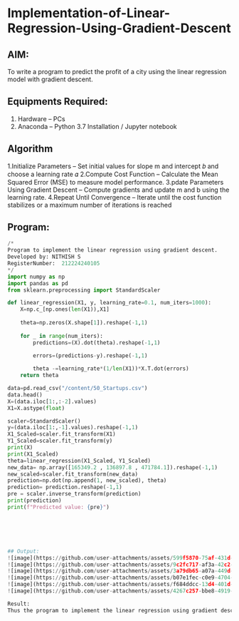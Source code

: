 # Implementation-of-Linear-Regression-Using-Gradient-Descent

## AIM:
To write a program to predict the profit of a city using the linear regression model with gradient descent.

## Equipments Required:
1. Hardware – PCs
2. Anaconda – Python 3.7 Installation / Jupyter notebook

## Algorithm
1.Initialize Parameters – Set initial values for slope m and intercept 𝑏 and choose a learning rate 𝛼
2.Compute Cost Function – Calculate the Mean Squared Error (MSE) to measure model performance.
3.pdate Parameters Using Gradient Descent – Compute gradients and update m and b using the learning rate.
4.Repeat Until Convergence – Iterate until the cost function stabilizes or a maximum number of iterations is reached 

## Program:
```python
/*
Program to implement the linear regression using gradient descent.
Developed by: NITHISH S
RegisterNumber:  212224240105
*/
import numpy as np
import pandas as pd 
from sklearn.preprocessing import StandardScaler

def linear_regression(X1, y, learning_rate=0.1, num_iters=1000):
    X=np.c_[np.ones(len(X1)),X1]
    
    theta=np.zeros(X.shape[1]).reshape(-1,1)
    
    for _ in range(num_iters):
        predictions=(X).dot(theta).reshape(-1,1)
        
        errors=(predictions-y).reshape(-1,1)

        theta -=learning_rate*(1/len(X1))*X.T.dot(errors)
    return theta

data=pd.read_csv("/content/50_Startups.csv")
data.head()
X=(data.iloc[1:,:-2].values)
X1=X.astype(float)

scaler=StandardScaler()
y=(data.iloc[1:,-1].values).reshape(-1,1)
X1_Scaled=scaler.fit_transform(X1)
Y1_Scaled=scaler.fit_transform(y)
print(X)
print(X1_Scaled)
theta=linear_regression(X1_Scaled, Y1_Scaled)
new_data= np.array([165349.2 , 136897.8 , 471784.1]).reshape(-1,1)
new_scaled=scaler.fit_transform(new_data)
prediction=np.dot(np.append(1, new_scaled), theta)
prediction= prediction.reshape(-1,1)
pre = scaler.inverse_transform(prediction)
print(prediction)
print(f"Predicted value: {pre}")






## Output:
![image](https://github.com/user-attachments/assets/599f5870-75af-431d-b84f-7aba3eb781c3)
![image](https://github.com/user-attachments/assets/9c2fc717-af3a-42c2-9880-9ed28c989ea2)
![image](https://github.com/user-attachments/assets/3a79db65-a07a-449d-9000-eb75be942004)
![image](https://github.com/user-attachments/assets/b07e1fec-c0e9-4704-8dd2-b685daf9b788)
![image](https://github.com/user-attachments/assets/f684ddcc-13d4-401d-9d23-65917c9aae4e)
![image](https://github.com/user-attachments/assets/4267c257-bbe8-4919-a8eb-197509e5d845)

Result:
Thus the program to implement the linear regression using gradient descent is written and verified using python programming



